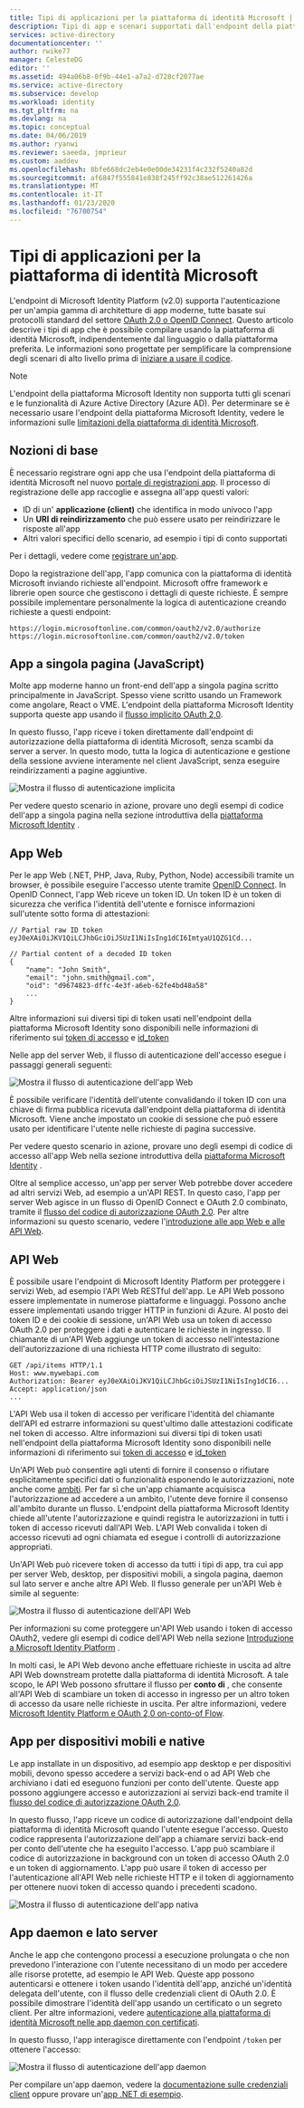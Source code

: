 ```yaml
---
title: Tipi di applicazioni per la piattaforma di identità Microsoft | Azure
description: Tipi di app e scenari supportati dall'endpoint della piattaforma Microsoft Identity (v 2.0).
services: active-directory
documentationcenter: ''
author: rwike77
manager: CelesteDG
editor: ''
ms.assetid: 494a06b8-0f9b-44e1-a7a2-d728cf2077ae
ms.service: active-directory
ms.subservice: develop
ms.workload: identity
ms.tgt_pltfrm: na
ms.devlang: na
ms.topic: conceptual
ms.date: 04/06/2019
ms.author: ryanwi
ms.reviewer: saeeda, jmprieur
ms.custom: aaddev
ms.openlocfilehash: 8bfe668dc2eb4e0e00de34231f4c232f5240a82d
ms.sourcegitcommit: af6847f555841e838f245ff92c38ae512261426a
ms.translationtype: MT
ms.contentlocale: it-IT
ms.lasthandoff: 01/23/2020
ms.locfileid: "76700754"
---
```

# <a name="application-types-for-microsoft-identity-platform"></a>Tipi di applicazioni per la piattaforma di identità Microsoft

L'endpoint di Microsoft Identity Platform (v2.0) supporta l'autenticazione per un'ampia gamma di architetture di app moderne, tutte basate sui protocolli standard del settore [OAuth 2.0 o OpenID Connect](active-directory-v2-protocols.md). Questo articolo descrive i tipi di app che è possibile compilare usando la piattaforma di identità Microsoft, indipendentemente dal linguaggio o dalla piattaforma preferita. Le informazioni sono progettate per semplificare la comprensione degli scenari di alto livello prima di [iniziare a usare il codice](v2-overview.md#getting-started).

> [!NOTE]
> L'endpoint della piattaforma Microsoft Identity non supporta tutti gli scenari e le funzionalità di Azure Active Directory (Azure AD). Per determinare se è necessario usare l'endpoint della piattaforma Microsoft Identity, vedere le informazioni sulle [limitazioni della piattaforma di identità Microsoft](active-directory-v2-limitations.md).

## <a name="the-basics"></a>Nozioni di base

È necessario registrare ogni app che usa l'endpoint della piattaforma di identità Microsoft nel nuovo [portale di registrazioni app](https://go.microsoft.com/fwlink/?linkid=2083908). Il processo di registrazione delle app raccoglie e assegna all'app questi valori:

* ID di un' **applicazione (client)** che identifica in modo univoco l'app
* Un **URI di reindirizzamento** che può essere usato per reindirizzare le risposte all'app
* Altri valori specifici dello scenario, ad esempio i tipi di conto supportati

Per i dettagli, vedere come [registrare un'app](quickstart-register-app.md).

Dopo la registrazione dell'app, l'app comunica con la piattaforma di identità Microsoft inviando richieste all'endpoint. Microsoft offre framework e librerie open source che gestiscono i dettagli di queste richieste. È sempre possibile implementare personalmente la logica di autenticazione creando richieste a questi endpoint:

```
https://login.microsoftonline.com/common/oauth2/v2.0/authorize
https://login.microsoftonline.com/common/oauth2/v2.0/token
```

## <a name="single-page-apps-javascript"></a>App a singola pagina (JavaScript)

Molte app moderne hanno un front-end dell'app a singola pagina scritto principalmente in JavaScript. Spesso viene scritto usando un Framework come angolare, React o VME. L'endpoint della piattaforma Microsoft Identity supporta queste app usando il [flusso implicito OAuth 2,0](v2-oauth2-implicit-grant-flow.md).

In questo flusso, l'app riceve i token direttamente dall'endpoint di autorizzazione della piattaforma di identità Microsoft, senza scambi da server a server. In questo modo, tutta la logica di autenticazione e gestione della sessione avviene interamente nel client JavaScript, senza eseguire reindirizzamenti a pagine aggiuntive.

![Mostra il flusso di autenticazione implicita](./media/v2-app-types/convergence-scenarios-implicit.svg)

Per vedere questo scenario in azione, provare uno degli esempi di codice dell'app a singola pagina nella sezione introduttiva della [piattaforma Microsoft Identity](v2-overview.md#getting-started) .

## <a name="web-apps"></a>App Web

Per le app Web (.NET, PHP, Java, Ruby, Python, Node) accessibili tramite un browser, è possibile eseguire l'accesso utente tramite [OpenID Connect](active-directory-v2-protocols.md). In OpenID Connect, l'app Web riceve un token ID. Un token ID è un token di sicurezza che verifica l'identità dell'utente e fornisce informazioni sull'utente sotto forma di attestazioni:

```
// Partial raw ID token
eyJ0eXAiOiJKV1QiLCJhbGciOiJSUzI1NiIsIng1dCI6ImtyaU1QZG1Cd...

// Partial content of a decoded ID token
{
    "name": "John Smith",
    "email": "john.smith@gmail.com",
    "oid": "d9674823-dffc-4e3f-a6eb-62fe4bd48a58"
    ...
}
```

Altre informazioni sui diversi tipi di token usati nell'endpoint della piattaforma Microsoft Identity sono disponibili nelle informazioni di riferimento sui [token di accesso](access-tokens.md) e [id_token](id-tokens.md)

Nelle app del server Web, il flusso di autenticazione dell'accesso esegue i passaggi generali seguenti:

![Mostra il flusso di autenticazione dell'app Web](./media/v2-app-types/convergence-scenarios-webapp.svg)

È possibile verificare l'identità dell'utente convalidando il token ID con una chiave di firma pubblica ricevuta dall'endpoint della piattaforma di identità Microsoft. Viene anche impostato un cookie di sessione che può essere usato per identificare l'utente nelle richieste di pagina successive.

Per vedere questo scenario in azione, provare uno degli esempi di codice di accesso all'app Web nella sezione introduttiva della [piattaforma Microsoft Identity](v2-overview.md#getting-started) .

Oltre al semplice accesso, un'app per server Web potrebbe dover accedere ad altri servizi Web, ad esempio a un'API REST. In questo caso, l'app per server Web agisce in un flusso di OpenID Connect e OAuth 2.0 combinato, tramite il [flusso del codice di autorizzazione OAuth 2.0](active-directory-v2-protocols.md). Per altre informazioni su questo scenario, vedere l'[introduzione alle app Web e alle API Web](active-directory-v2-devquickstarts-webapp-webapi-dotnet.md).

## <a name="web-apis"></a>API Web

È possibile usare l'endpoint di Microsoft Identity Platform per proteggere i servizi Web, ad esempio l'API Web RESTful dell'app. Le API Web possono essere implementate in numerose piattaforme e linguaggi. Possono anche essere implementati usando trigger HTTP in funzioni di Azure. Al posto dei token ID e dei cookie di sessione, un'API Web usa un token di accesso OAuth 2.0 per proteggere i dati e autenticare le richieste in ingresso. Il chiamante di un'API Web aggiunge un token di accesso nell'intestazione dell'autorizzazione di una richiesta HTTP come illustrato di seguito:

```
GET /api/items HTTP/1.1
Host: www.mywebapi.com
Authorization: Bearer eyJ0eXAiOiJKV1QiLCJhbGciOiJSUzI1NiIsIng1dCI6...
Accept: application/json
...
```

L'API Web usa il token di accesso per verificare l'identità del chiamante dell'API ed estrarre informazioni su quest'ultimo dalle attestazioni codificate nel token di accesso. Altre informazioni sui diversi tipi di token usati nell'endpoint della piattaforma Microsoft Identity sono disponibili nelle informazioni di riferimento sui [token di accesso](access-tokens.md) e [id_token](id-tokens.md)

Un'API Web può consentire agli utenti di fornire il consenso o rifiutare esplicitamente specifici dati o funzionalità esponendo le autorizzazioni, note anche come [ambiti](v2-permissions-and-consent.md). Per far sì che un'app chiamante acquisisca l'autorizzazione ad accedere a un ambito, l'utente deve fornire il consenso all'ambito durante un flusso. L'endpoint della piattaforma Microsoft Identity chiede all'utente l'autorizzazione e quindi registra le autorizzazioni in tutti i token di accesso ricevuti dall'API Web. L'API Web convalida i token di accesso ricevuti ad ogni chiamata ed esegue i controlli di autorizzazione appropriati.

Un'API Web può ricevere token di accesso da tutti i tipi di app, tra cui app per server Web, desktop, per dispositivi mobili, a singola pagina, daemon sul lato server e anche altre API Web. Il flusso generale per un'API Web è simile al seguente:

![Mostra il flusso di autenticazione dell'API Web](./media/v2-app-types/convergence-scenarios-webapi.svg)

Per informazioni su come proteggere un'API Web usando i token di accesso OAuth2, vedere gli esempi di codice dell'API Web nella sezione [Introduzione a Microsoft Identity Platform](v2-overview.md#getting-started) .

In molti casi, le API Web devono anche effettuare richieste in uscita ad altre API Web downstream protette dalla piattaforma di identità Microsoft. A tale scopo, le API Web possono sfruttare il flusso per **conto di** , che consente all'API Web di scambiare un token di accesso in ingresso per un altro token di accesso da usare nelle richieste in uscita. Per altre informazioni, vedere [Microsoft Identity Platform e OAuth 2,0 on-conto-of Flow](v2-oauth2-on-behalf-of-flow.md).

## <a name="mobile-and-native-apps"></a>App per dispositivi mobili e native

Le app installate in un dispositivo, ad esempio app desktop e per dispositivi mobili, devono spesso accedere a servizi back-end o ad API Web che archiviano i dati ed eseguono funzioni per conto dell'utente. Queste app possono aggiungere accesso e autorizzazioni ai servizi back-end tramite il [flusso del codice di autorizzazione OAuth 2.0](v2-oauth2-auth-code-flow.md).

In questo flusso, l'app riceve un codice di autorizzazione dall'endpoint della piattaforma di identità Microsoft quando l'utente esegue l'accesso. Questo codice rappresenta l'autorizzazione dell'app a chiamare servizi back-end per conto dell'utente che ha eseguito l'accesso. L'app può scambiare il codice di autorizzazione in background con un token di accesso OAuth 2.0 e un token di aggiornamento. L'app può usare il token di accesso per l'autenticazione all'API Web nelle richieste HTTP e il token di aggiornamento per ottenere nuovi token di accesso quando i precedenti scadono.

![Mostra il flusso di autenticazione dell'app nativa](./media/v2-app-types/convergence-scenarios-native.svg)

## <a name="daemons-and-server-side-apps"></a>App daemon e lato server

Anche le app che contengono processi a esecuzione prolungata o che non prevedono l'interazione con l'utente necessitano di un modo per accedere alle risorse protette, ad esempio le API Web. Queste app possono autenticarsi e ottenere i token usando l'identità dell'app, anziché un'identità delegata dell'utente, con il flusso delle credenziali client di OAuth 2.0. È possibile dimostrare l'identità dell'app usando un certificato o un segreto client. Per altre informazioni, vedere [autenticazione alla piattaforma di identità Microsoft nelle app daemon con certificati](https://github.com/Azure-Samples/active-directory-dotnet-daemon-certificate-credential/).

In questo flusso, l'app interagisce direttamente con l'endpoint `/token` per ottenere l'accesso:

![Mostra il flusso di autenticazione dell'app daemon](./media/v2-app-types/convergence-scenarios-daemon.svg)

Per compilare un'app daemon, vedere la [documentazione sulle credenziali client](v2-oauth2-client-creds-grant-flow.md) oppure provare un'[app .NET di esempio](https://github.com/Azure-Samples/active-directory-dotnet-daemon-v2).

